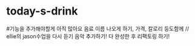 # today-s-drink
#기능을 추가해야할게 아직 많아요
음료 이름 나오게 하기, 가격, 칼로리 등도함께 // ellie의 jason수업을 다시 듣기
음악 추가하기!
다 완성한 후 리팩토링 하기!
